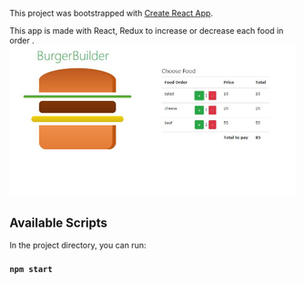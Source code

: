 This project was bootstrapped with [Create React App](https://github.com/facebook/create-react-app).

This app is made with React, Redux to increase or decrease each food in order .
![This is an image of project](Capture.JPG)

## Available Scripts

In the project directory, you can run:

### `npm start`

